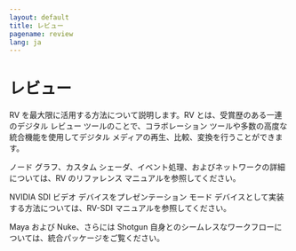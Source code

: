 ```yaml
---
layout: default
title: レビュー
pagename: review
lang: ja
---
```


# レビュー

RV を最大限に活用する方法について説明します。RV とは、受賞歴のある一連のデジタル レビュー ツールのことで、コラボレーション ツールや多数の高度な統合機能を使用してデジタル メディアの再生、比較、変換を行うことができます。

ノード グラフ、カスタム シェーダ、イベント処理、およびネットワークの詳細については、RV のリファレンス マニュアルを参照してください。

NVIDIA SDI ビデオ デバイスをプレゼンテーション モード デバイスとして実装する方法については、RV-SDI マニュアルを参照してください。

Maya および Nuke、さらには Shotgun 自身とのシームレスなワークフローについては、統合パッケージをご覧ください。
